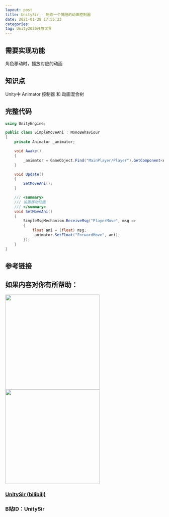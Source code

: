 ```yaml
---
layout: post
title: UnitySir - 制作一个简陋的动画控制器
date: 2021-01-28 17:55:23
categories:
tag: Unity2020开放世界
---
```






## 需要实现功能

角色移动时，播放对应的动画


## 知识点

Unity中 Animator 控制器 和 动画混合树


## 完整代码

```C#
using UnityEngine;

public class SimpleMoveAni : MonoBehaviour
{
    private Animator _animator;

    void Awake()
    {
        _animator = GameObject.Find("MainPlayer/Player").GetComponent<Animator>();
    }

    void Update()
    {
        SetMoveAni();
    }

    /// <summary>
    /// 设置移动动画
    /// </summary>
    void SetMoveAni()
    {
        SimpleMsgMechanism.ReceiveMsg("PlayerMove", msg =>
        {
            float ani = (float) msg;
            _animator.SetFloat("ForwardMove", ani);
        });
    }
}
```





## 参考链接



## 如果内容对你有所帮助：
<div><img src="https://pic4.zhimg.com/v2-87fbc8ee6ab3fd92f423d414d039b627_b.jpeg" width="300px"/>
<img src="https://pic2.zhimg.com/v2-b8ab4acf7899b2ced11287cdbd8279b5_b.jpeg" width="300px"/></div>

### [UnitySir (bilibili)](https://space.bilibili.com/308511666)
### B站ID：UnitySir